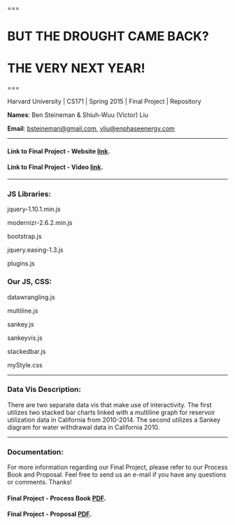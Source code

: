 ===

# BUT THE DROUGHT CAME BACK?
# THE VERY NEXT YEAR!

===

Harvard University | CS171 | Spring 2015 | Final Project | Repository

**Names**: Ben Steineman & Shiuh-Wuu (Victor) Liu 

**Email**: bsteineman@gmail.com, vliu@enphaseenergy.com

---

#### Link to Final Project - Website [link](http://vliuatenphasedotcom.github.io/).

####  Link to Final Project - Video [link](https://www.youtube.com/watch?v=k8HFoFk3BLk).
---

### JS Libraries:

jquery-1.10.1.min.js

modernizr-2.6.2.min.js

bootstrap.js

jquery.easing-1.3.js

plugins.js


### Our JS, CSS:

datawrangling.js

multiline.js

sankey.js

sankeyvis.js

stackedbar.js

myStyle.css

---
###  Data Vis Description:

There are two separate data vis that make use of interactivity. The first utilizes two stacked bar charts linked with a multiline graph for reservoir utilization data in California from 2010-2014. The second utilizes a Sankey diagram for water withdrawal data in California 2010.

---
### Documentation:
For more information regarding our Final Project, please refer to our Process Book and Proposal. Feel free to send us an e-mail if you have any questions or comments. Thanks!

#### Final Project - Process Book [PDF](http://vliuatenphasedotcom.github.io/Process_Book_Steineman_Liu.pdf).

#### Final Project - Proposal  [PDF](http://vliuatenphasedotcom.github.io/proposal_Steineman_Liu.pdf).